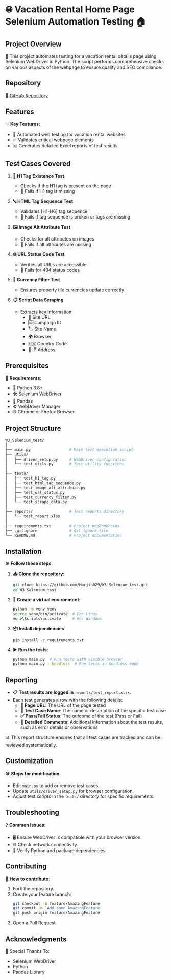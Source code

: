 # 🌐 Vacation Rental Home Page Selenium Automation Testing 🏠

## Project Overview
🚀 This project automates testing for a vacation rental details page using Selenium WebDriver in Python. The script performs comprehensive checks on various aspects of the webpage to ensure quality and SEO compliance.

## Repository
📂 [GitHub Repository](https://github.com/Marjia029/W3_Selenium_test.git)

## Features
✨ **Key Features**:
- 🤖 Automated web testing for vacation rental websites
- ✅ Validates critical webpage elements
- 📊 Generates detailed Excel reports of test results

## Test Cases Covered
1. **📝 H1 Tag Existence Test**  
   - Checks if the H1 tag is present on the page  
   - 🚫 Fails if H1 tag is missing  

2. **🔤 HTML Tag Sequence Test**  
   - Validates [H1-H6] tag sequence  
   - 🚫 Fails if tag sequence is broken or tags are missing  

3. **🖼️ Image Alt Attribute Test**  
   - Checks for alt attributes on images  
   - 🚫 Fails if alt attributes are missing  

4. **🌐 URL Status Code Test**  
   - Verifies all URLs are accessible  
   - 🚫 Fails for 404 status codes  

5. **💱 Currency Filter Test**  
   - Ensures property tile currencies update correctly  

6. **📋 Script Data Scraping**  
   - Extracts key information:  
     - 🔗 Site URL  
     - 🆔 Campaign ID  
     - 🏷️ Site Name  
     - 🌍 Browser  
     - 🇺🇸 Country Code  
     - 📶 IP Address  

## Prerequisites
📌 **Requirements**:
- 🐍 Python 3.8+
- 🛠️ Selenium WebDriver
- 🐼 Pandas
- ⚙️ WebDriver Manager
- 🌐 Chrome or Firefox Browser

## Project Structure

```bash
W3_Selenium_test/
│
├── main.py                 # Main test execution script
├── utils/
│   ├── driver_setup.py     # WebDriver configuration
│   └── test_utils.py       # Test utility functions
│
├── tests/
│   ├── test_h1_tag.py
│   ├── test_html_tag_sequence.py
│   ├── test_image_alt_attribute.py
│   ├── test_url_status.py
│   ├── test_currency_filter.py
│   └── test_scrape_data.py
│
├── reports/                # Test reports directory
│   └── test_report.xlsx
│
├── requirements.txt        # Project dependencies
├── .gitignore              # Git ignore file
└── README.md               # Project documentation

```

## Installation
⚙️ **Follow these steps**:

1. **📥 Clone the repository**:
    ```bash
    git clone https://github.com/Marjia029/W3_Selenium_test.git
    cd W3_Selenium_test
    ```

2. **🌟 Create a virtual environment**:
    ```bash
    python -m venv venv
    source venv/bin/activate  # For Linux
    venv\Scripts\activate     # For Windows
    ```

3. **📦 Install dependencies**:
    ```bash
    pip install -r requirements.txt
    ```

4. **▶️ Run the tests**:
    ```bash
    python main.py  # Run tests with visible browser
    python main.py --headless  # Run tests in headless mode
    ```

## Reporting

- 📋 **Test results are logged in** `reports/test_report.xlsx`.  
- Each test generates a row with the following details:  
    - **🔗 Page URL**: The URL of the page tested  
    - **📝 Test Case Name**: The name or description of the specific test case  
    - **✅ Pass/Fail Status**: The outcome of the test (Pass or Fail)  
    - **💬 Detailed Comments**: Additional information about the test results, such as error details or observations  

📊 This report structure ensures that all test cases are tracked and can be reviewed systematically.

## Customization

🛠️ **Steps for modification**:  
- Edit `main.py` to add or remove test cases.  
- Update `utils/driver_setup.py` for browser configuration.  
- Adjust test scripts in the `tests/` directory for specific requirements.

## Troubleshooting

❓ **Common Issues**:  
- 🖥️ Ensure WebDriver is compatible with your browser version.  
- 🌐 Check network connectivity.  
- 🐍 Verify Python and package dependencies.

## Contributing

🤝 **How to contribute**:
1. Fork the repository.
2. Create your feature branch:  
   ```bash
   git checkout -b feature/AmazingFeature
   git commit -m 'Add some AmazingFeature'
   git push origin feature/AmazingFeature
   ```
3. Open a Pull Request

## Acknowledgments

🎉 Special Thanks To:

- Selenium WebDriver
- Python
- Pandas Library


